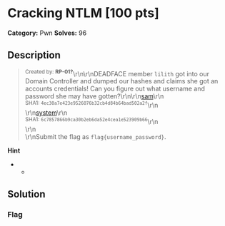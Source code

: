 # Cracking NTLM [100 pts]

**Category:** Pwn
**Solves:** 96

## Description
><sup>Created by: <b>RP-01?</b></sup>\r\n\r\nDEADFACE member `lilith` got into our Domain Controller and dumped our hashes and claims she got an accounts credentials! Can you figure out what username and password she may have gotten?\r\n\r\n[sam](https://tinyurl.com/57nm57kd)\r\n<br><sup>SHA1: `4ec30a7e423e9526076b32cb4d84b64bad502a2f`</sup>\r\n<br>\r\n[system](https://tinyurl.com/mrx2t9yx)\r\n<br><sup>SHA1: `6c7857866b9ca30b2eb6da52e4cea1e523909b66`</sup>\r\n<br>\r\n<br>\r\nSubmit the flag as `flag{username_password}`.

**Hint**
* -

## Solution

### Flag

